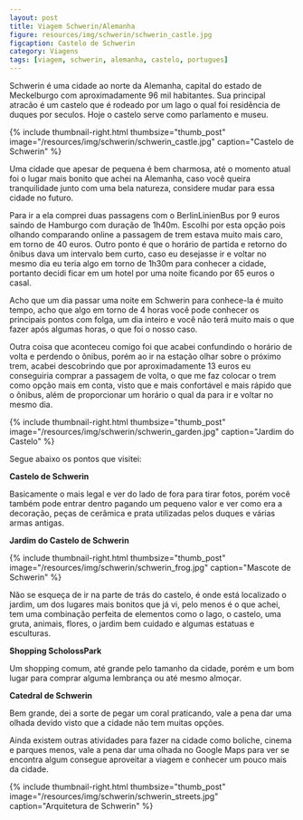 ```yaml
---
layout: post
title: Viagem Schwerin/Alemanha
figure: resources/img/schwerin/schwerin_castle.jpg
figcaption: Castelo de Schwerin
category: Viagens
tags: [viagem, schwerin, alemanha, castelo, portugues]
---
```

Schwerin é uma cidade ao norte da Alemanha, capital do estado de Meckelburgo com aproximadamente 96 mil habitantes. Sua principal atracão é um 
castelo que é rodeado por um lago o qual foi residência de duques por seculos. Hoje o castelo serve como parlamento e museu.
<!--more-->
{% include thumbnail-right.html thumbsize="thumb_post" image="/resources/img/schwerin/schwerin_castle.jpg" caption="Castelo de Schwerin" %}

Uma cidade que apesar de pequena é bem charmosa, até o momento atual foi o lugar mais bonito que achei na Alemanha, caso você queira tranquilidade junto com uma bela natureza, considere mudar para essa cidade no futuro.
 
Para ir a ela comprei duas passagens com o BerlinLinienBus por 9 euros saindo de Hamburgo com duração de 1h40m. Escolhi por esta opção pois olhando comparando online a passagem de trem 
 estava muito mais caro, em torno de 40 euros. Outro ponto é que o horário de partida e retorno do ônibus dava um intervalo bem curto, caso eu desejasse ir e voltar no mesmo dia eu teria 
 algo em torno de 1h30m para conhecer a cidade, portanto decidi ficar em um hotel por uma noite ficando por 65 euros o casal. 
 
 Acho que um dia passar uma noite em Schwerin para conhece-la é muito tempo, acho que algo em torno de 4 horas você pode conhecer os principais pontos com folga, um dia inteiro e você não 
 terá muito mais o que fazer após algumas horas, o que foi o nosso caso. 
 
 Outra coisa que aconteceu comigo foi que acabei confundindo o horário de volta e perdendo o ônibus, porém ao ir na estação olhar sobre o próximo trem, acabei descobrindo que por 
  aproximadamente 13 euros eu conseguiria comprar a passagem de volta, o que me faz colocar o trem como opção mais em conta, visto que e mais confortável e mais rápido que o ônibus, 
  além de proporcionar um horário o qual da para ir e voltar no mesmo dia.

{% include thumbnail-right.html thumbsize="thumb_post" image="/resources/img/schwerin/schwerin_garden.jpg" caption="Jardim do Castelo" %}

Segue abaixo os pontos que visitei:

**Castelo de Schwerin**

Basicamente o mais legal e ver do lado de fora para tirar fotos, porém você também pode entrar dentro pagando um pequeno valor e ver como era a decoração, peças de cerâmica e prata utilizadas 
pelos duques e várias armas antigas.

**Jardim do Castelo de Schwerin**

{% include thumbnail-right.html thumbsize="thumb_post" image="/resources/img/schwerin/schwerin_frog.jpg" caption="Mascote de Schwerin" %}

Não se esqueça de ir na parte de trás do castelo, é onde está localizado o jardim, um dos lugares mais bonitos que já vi, pelo menos é o que achei, tem uma combinação perfeita de 
elementos como o lago, o castelo, uma gruta, animais, flores, o jardim bem cuidado e algumas estatuas e esculturas.

**Shopping ScholossPark**

Um shopping comum, até grande pelo tamanho da cidade, porém e um bom lugar para comprar alguma lembrança ou até mesmo almoçar. 

**Catedral de Schwerin**

Bem grande, dei a sorte de pegar um coral praticando, vale a pena dar uma olhada devido visto que a cidade não tem muitas opções. 

Ainda existem outras atividades para fazer na cidade como boliche, cinema e parques menos, vale a pena dar uma olhada no Google Maps para ver se encontra algum consegue aproveitar a viagem 
e conhecer um pouco mais da cidade. 

{% include thumbnail-right.html thumbsize="thumb_post" image="/resources/img/schwerin/schwerin_streets.jpg" caption="Arquitetura de Schwerin" %}
